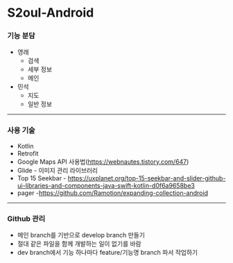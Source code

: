 # S2oul-Android

### 기능 분담

- 영래
  - 검색
  - 세부 정보
  - 메인
- 민석
  - 지도
  - 일반 정보

---

### 사용 기술

- Kotlin
- Retrofit
- Google Maps API 사용법(https://webnautes.tistory.com/647)
- Glide - 이미지 관리 라이브러리
- Top 15 Seekbar - https://uxplanet.org/top-15-seekbar-and-slider-github-ui-libraries-and-components-java-swift-kotlin-d0f6a9658be3
- pager -https://github.com/Ramotion/expanding-collection-android

---

### Github 관리

- 메인 branch를 기반으로 develop branch 만들기
- 절대 같은 파일을 함께 개발하는 일이 없기를 바람
- dev branch에서 기능 하나마다 feature/기능명 branch 파서 작업하기